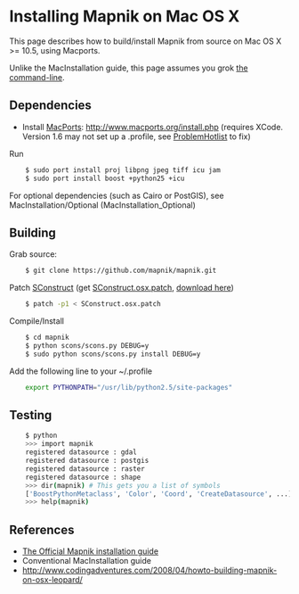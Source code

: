 <!-- Name: MacInstallationPorts -->
<!-- Version: 10 -->
<!-- Last-Modified: 2009/11/05 11:15:11 -->
<!-- Author: springmeyer -->
# Installing Mapnik on Mac OS X

This page describes how to build/install Mapnik from source on Mac OS X >= 10.5, using Macports. 

Unlike the MacInstallation guide, this page assumes you grok [the command-line](http://en.wikipedia.org/wiki/In_the_Beginning...was_the_Command_Line).

## Dependencies

 * Install [MacPorts](http://www.macports.org/): http://www.macports.org/install.php (requires XCode. Version 1.6 may not set up a .profile, see [ProblemHotlist](https://trac.macports.org/wiki/ProblemHotlist#a4..profilenotsetup) to fix)

Run


```sh
    $ sudo port install proj libpng jpeg tiff icu jam
    $ sudo port install boost +python25 +icu
```

For optional dependencies (such as Cairo or PostGIS), see MacInstallation/Optional (MacInstallation_Optional)

## Building

Grab source:


```sh
    $ git clone https://github.com/mapnik/mapnik.git
```

Patch [SConstruct](http://www.scons.org/doc/1.0.1/HTML/scons-user/x348.html) (get [SConstruct.osx.patch](http://trac.mapnik.org/attachment/wiki/MacInstallationPorts/SConstruct.osx.patch), [download here](http://trac.mapnik.org/raw-attachment/wiki/MacInstallationPorts/SConstruct.osx.patch))


```sh
    $ patch -p1 < SConstruct.osx.patch
```

Compile/Install


```sh
    $ cd mapnik
    $ python scons/scons.py DEBUG=y
    $ sudo python scons/scons.py install DEBUG=y
```

Add the following line to your ~/.profile

```sh
    export PYTHONPATH="/usr/lib/python2.5/site-packages"
```

## Testing

```sh
    $ python
    >>> import mapnik
    registered datasource : gdal
    registered datasource : postgis
    registered datasource : raster
    registered datasource : shape
    >>> dir(mapnik) # This gets you a list of symbols
    ['BoostPythonMetaclass', 'Color', 'Coord', 'CreateDatasource', ...]
    >>> help(mapnik)
```

## References

 * [The Official Mapnik installation guide](http://mapnik.org/documentation/install/)
 * Conventional MacInstallation guide
 * http://www.codingadventures.com/2008/04/howto-building-mapnik-on-osx-leopard/


 